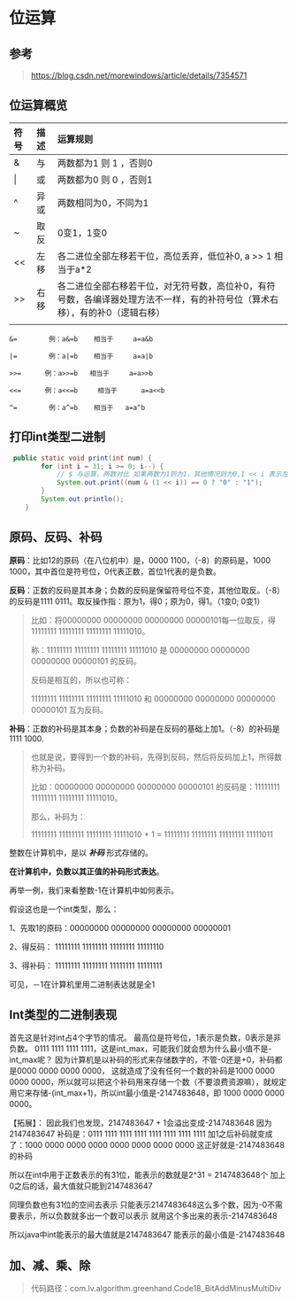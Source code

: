 # 位运算

## 参考

> https://blog.csdn.net/morewindows/article/details/7354571

## 位运算概览

| 符号 | 描述 | 运算规则                                                     |
| :--- | :--- | :----------------------------------------------------------- |
| &    | 与   | 两数都为1 则 1 ，否则0                                       |
| \|   | 或   | 两数都为0 则 0 ，否则1                                       |
| ^    | 异或 | 两数相同为0，不同为1                                         |
| ~    | 取反 | 0变1，1变0                                                   |
| <<   | 左移 | 各二进位全部左移若干位，高位丢弃，低位补0, a >> 1 相当于a*2  |
| >>   | 右移 | 各二进位全部右移若干位，对无符号数，高位补0，有符号数，各编译器处理方法不一样，有的补符号位（算术右移），有的补0（逻辑右移） |
|      |      |                                                              |

```
&=        例：a&=b    相当于     a=a&b

|=        例：a|=b    相当于     a=a|b

>>=      例：a>>=b   相当于     a=a>>b

<<=      例：a<<=b     相当于      a=a<<b

^=        例：a^=b    相当于   a=a^b
```

## 打印int类型二进制



```java
 public static void print(int num) {
        for (int i = 31; i >= 0; i--) {
            // $ 与运算，两数对比 如果两数为1则为1，其他情况则为0,1 << i 表示左移1位
            System.out.print((num & (1 << i)) == 0 ? "0" : "1");
        }
        System.out.println();
    }
```



## 原码、反码、补码

**原码**：比如12的原码（在八位机中）是，0000 1100，（-8）的原码是，1000 1000，其中首位是符号位，0代表正数，首位1代表的是负数。

**反码**：正数的反码是其本身；负数的反码是保留符号位不变，其他位取反。（-8）的反码是1111 0111。取反操作指：原为1，得0；原为0，得1。（1变0; 0变1）

> 比如：将00000000 00000000 00000000 00000101每一位取反，得11111111 11111111 11111111 11111010。
>
> 称：11111111 11111111 11111111 11111010 是 00000000 00000000 00000000 00000101 的反码。
>
> 反码是相互的，所以也可称：
>
> 11111111 11111111 11111111 11111010 和 00000000 00000000 00000000 00000101 互为反码。

**补码**：正数的补码是其本身；负数的补码是在反码的基础上加1。（-8）的补码是 1111 1000.

> 也就是说，要得到一个数的补码，先得到反码，然后将反码加上1，所得数称为补码。
>
> 比如：00000000 00000000 00000000 00000101 的反码是：11111111 11111111 11111111 11111010。
>
> 那么，补码为：
>
> 11111111 11111111 11111111 11111010 + 1 = 11111111 11111111 11111111 11111011

整数在计算机中，是以 ***补码*** 形式存储的。

**在计算机中，负数以其正值的补码形式表达**。


再举一例，我们来看整数-1在计算机中如何表示。

假设这也是一个int类型，那么：


1、先取1的原码：00000000 00000000 00000000 00000001

2、得反码：   11111111 11111111 11111111 11111110

3、得补码：   11111111 11111111 11111111 11111111


可见，－1在计算机里用二进制表达就是全1



## Int类型的二进制表现

首先这是针对int占4个字节的情况。
最高位是符号位，1表示是负数，0表示是非负数。
0111 1111 1111 1111，这是int_max，可能我们就会想为什么最小值不是-int_max呢？
因为计算机是以补码的形式来存储数字的，不管-0还是+0，补码都是0000 0000 0000 0000，
这就造成了没有任何一个数的补码是1000 0000 0000 0000，所以就可以把这个补码用来存储一个数（不要浪费资源嘛），就规定用它来存储-(int_max+1)，所以int最小值是-2147483648，即 1000 0000 0000 0000。

【拓展】：
因此我们也发现，2147483647 + 1会溢出变成-2147483648
因为2147483647 补码是：0111 1111 1111 1111 1111 1111 1111 1111
加1之后补码就变成了：1000 0000 0000 0000 0000 0000 0000 0000
这正好就是-2147483648的补码

所以在int中用于正数表示的有31位，能表示的数就是2^31 = 2147483648个
加上0之后的话，最大值就只能到2147483647

同理负数也有31位的空间去表示
只能表示2147483648这么多个数，因为-0不需要表示，所以负数就多出一个数可以表示
就用这个多出来的表示-2147483648

所以java中int能表示的最大值就是2147483647
能表示的最小值是-2147483648






## 加、减、乘、除

> 代码路径：com.lv.algorithm.greenhand.Code18_BitAddMinusMultiDiv







# 

